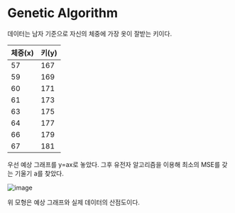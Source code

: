 # Genetic Algorithm

데이터는 남자 기준으로 자신의 체중에 가장 옷이 잘받는 키이다.

| 체중(x) | 키(y) |
| ------- | ----- |
| 57      | 167   |
| 59      | 169   |
| 60      | 171   |
| 61      | 173   |
| 63      | 175   |
| 64      | 177   |
| 66      | 179   |
| 67      | 181   |

우선 예상 그래프를 y=ax로 놓았다. 그후 유전자 알고리즘을 이용해  최소의 MSE를 갖는 기울기 a를 찾았다.

![image](https://user-images.githubusercontent.com/62889359/85706763-7dc1aa00-b71d-11ea-99e0-6bf02be068be.png)

위 모형은 예상 그래프와 실제 데이터의 산점도이다.

